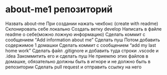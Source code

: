 # about-me1 репозиторий

Назвать about-me
При создании нажать чекбокс (create with readme)
Склонировать себе локально
Создать ветку develop
Написать в файле readme о себе(можно ложную информацию)
Сделать коммит с сообщением “Add information about me”
Сделать пуш
Потом добавить содержимое 1 домашки
Сделать коммит с сообщением “add my last home work”
Сделать файл .gitignore и добавить туда строки .vscode и .idea
Закоммитить его и сделать пуш
Не приемлю этих файлов в домашке, обязательно должны быть в игноре и не должно быть в репозитории
Сделать pull request и отправить ссылку на него
